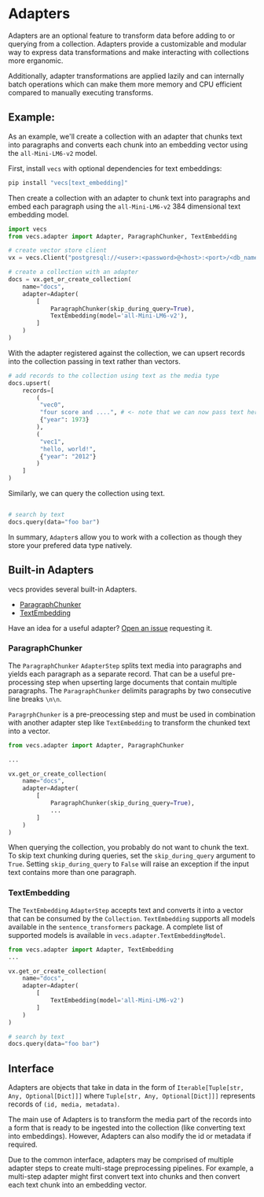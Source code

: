 # Adapters

Adapters are an optional feature to transform data before adding to or querying from a collection. Adapters provide a customizable and modular way to express data transformations and make interacting with collections more erganomic.

Additionally, adapter transformations are applied lazily and can internally batch operations which can make them more memory and CPU efficient compared to manually executing transforms.

## Example:
As an example, we'll create a collection with an adapter that chunks text into paragraphs and converts each chunk into an embedding vector using the `all-Mini-LM6-v2` model.

First, install `vecs` with optional dependencies for text embeddings:
```sh
pip install "vecs[text_embedding]"
```

Then create a collection with an adapter to chunk text into paragraphs and embed each paragraph using the `all-Mini-LM6-v2` 384 dimensional text embedding model.

```python
import vecs
from vecs.adapter import Adapter, ParagraphChunker, TextEmbedding

# create vector store client
vx = vecs.Client("postgresql://<user>:<password>@<host>:<port>/<db_name>")

# create a collection with an adapter
docs = vx.get_or_create_collection(
    name="docs",
    adapter=Adapter(
        [
            ParagraphChunker(skip_during_query=True),
            TextEmbedding(model='all-Mini-LM6-v2'),
        ]
    )
)

```

With the adapter registered against the collection, we can upsert records into the collection passing in text rather than vectors.

```python
# add records to the collection using text as the media type
docs.upsert(
    records=[
        (
         "vec0",
         "four score and ....", # <- note that we can now pass text here
         {"year": 1973}
        ),
        (
         "vec1",
         "hello, world!",
         {"year": "2012"}
        )
    ]
)
```

Similarly, we can query the collection using text.
```python

# search by text
docs.query(data="foo bar")
```

In summary, `Adapter`s allow you to work with a collection as though they store your prefered data type natively.


## Built-in Adapters

vecs provides several built-in Adapters.

- [ParagraphChunker](#paragraphchunker)
- [TextEmbedding](#textembedding)

Have an idea for a useful adapter? [Open an issue](https://github.com/supabase/vecs/issues/new/choose) requesting it.

### ParagraphChunker

The `ParagraphChunker` `AdapterStep` splits text media into paragraphs and yields each paragraph as a separate record. That can be a useful pre-processing step when upserting large documents that contain multiple paragraphs. The `ParagraphChunker` delimits paragraphs by two consecutive line breaks `\n\n`.

`ParagrphChunker` is a pre-preocessing step and must be used in combination with another adapter step like `TextEmbedding` to transform the chunked text into a vector.


```python
from vecs.adapter import Adapter, ParagraphChunker

...

vx.get_or_create_collection(
    name="docs",
    adapter=Adapter(
        [
            ParagraphChunker(skip_during_query=True),
            ...
        ]
    )
)
```

When querying the collection, you probably do not want to chunk the text. To skip text chunking during queries, set the `skip_during_query` argument to `True`. Setting `skip_during_query` to `False` will raise an exception if the input text contains more than one paragraph.


### TextEmbedding

The `TextEmbedding` `AdapterStep` accepts text and converts it into a vector that can be consumed by the `Collection`. `TextEmbedding` supports all models available in the `sentence_transformers` package. A complete list of supported models is available in `vecs.adapter.TextEmbeddingModel`.

```python
from vecs.adapter import Adapter, TextEmbedding
...

vx.get_or_create_collection(
    name="docs",
    adapter=Adapter(
        [
            TextEmbedding(model='all-Mini-LM6-v2')
        ]
    )
)

# search by text
docs.query(data="foo bar")
```

## Interface

Adapters are objects that take in data in the form of `Iterable[Tuple[str, Any, Optional[Dict]]]` where `Tuple[str, Any, Optional[Dict]]]` represents records of `(id, media, metadata)`.

The main use of Adapters is to transform the media part of the records into a form that is ready to be ingested into the collection (like converting text into embeddings). However, Adapters can also modify the id or metadata if required.

Due to the common interface, adapters may be comprised of multiple adapter steps to create multi-stage preprocessing pipelines. For example, a multi-step adapter might first convert text into chunks and then convert each text chunk into an embedding vector.



